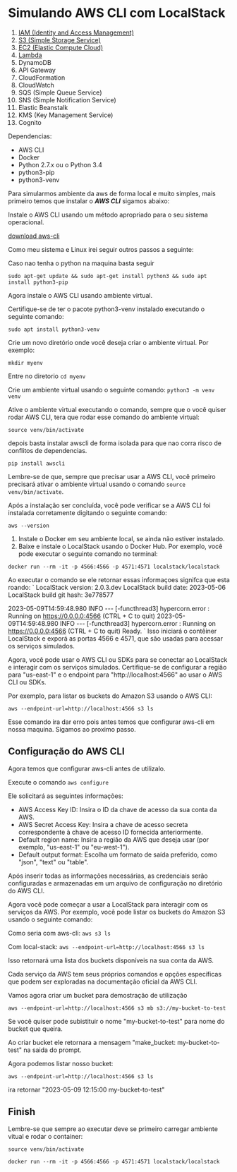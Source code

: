 # Simulando AWS CLI com LocalStack

1. [IAM (Identity and Access Management)](IAM/README.md)
2. [S3 (Simple Storage Service)](bucket-s3/README.md)
3. [EC2 (Elastic Compute Cloud)](EC2/README.md)
4. [Lambda](lambda/README.md)
5. DynamoDB
6. API Gateway
7. CloudFormation
8. CloudWatch
9. SQS (Simple Queue Service)
10. SNS (Simple Notification Service)
11. Elastic Beanstalk
12. KMS (Key Management Service)
13. Cognito

Dependencias:

 - AWS CLI
 - Docker
 - Python 2.7.x ou o Python 3.4
 - python3-pip
 - python3-venv

Para simularmos ambiente da aws de forma local e muito simples, mais primeiro  temos
que instalar o ***AWS CLI*** sigamos abaixo:

Instale o AWS CLI usando um método apropriado para o seu sistema operacional.

[download aws-cli](https://docs.aws.amazon.com/cli/latest/userguide/cli-chap-configure.html#cli-configure-quickstart-install)

Como meu sistema e Linux irei seguir outros passos a seguinte:

Caso nao tenha o python na maquina basta seguir

``sudo apt-get update && sudo apt-get install python3 && sudo apt install python3-pip``

Agora instale o AWS CLI usando ambiente virtual.

Certifique-se de ter o pacote python3-venv instalado executando o seguinte comando:

``sudo apt install python3-venv``

Crie um novo diretório onde você deseja criar o ambiente virtual. Por exemplo:

``mkdir myenv``

Entre no diretorio ``cd myenv``

Crie um ambiente virtual usando o seguinte comando: ``python3 -m venv venv``

Ative o ambiente virtual executando o comando, sempre que o você quiser rodar AWS CLI, tera
que rodar esse comando do ambiente virtual:

``source venv/bin/activate``

depois basta instalar awscli de forma isolada para que nao corra risco de 
conflitos de dependencias.

``pip install awscli``

Lembre-se de que, sempre que precisar usar a AWS CLI, você primeiro precisará ativar o 
ambiente virtual usando o comando ``source venv/bin/activate``.

Após a instalação ser concluída, você pode verificar se a AWS CLI foi instalada corretamente 
digitando o seguinte comando:

``aws --version``

1. Instale o Docker em seu ambiente local, se ainda não estiver instalado.
2. Baixe e instale o LocalStack usando o Docker Hub. Por exemplo, você pode 
executar o seguinte comando no terminal:

``docker run --rm -it -p 4566:4566 -p 4571:4571 localstack/localstack``

Ao executar o comando se ele retornar essas informaçoes signifca que esta roando:
`
LocalStack version: 2.0.3.dev
LocalStack build date: 2023-05-06
LocalStack build git hash: 3e778577

2023-05-09T14:59:48.980  INFO --- [-functhread3] hypercorn.error            : Running on https://0.0.0.0:4566 (CTRL + C to quit)
2023-05-09T14:59:48.980  INFO --- [-functhread3] hypercorn.error            : Running on https://0.0.0.0:4566 (CTRL + C to quit)
Ready.
`
Isso iniciará o contêiner LocalStack e exporá as portas 4566 e 4571,
que são usadas para acessar os serviços simulados.

Agora, você pode usar o AWS CLI ou SDKs para se conectar ao LocalStack e interagir 
com os serviços simulados. Certifique-se de configurar a região para 
"us-east-1" e o endpoint para "http://localhost:4566" ao usar o AWS CLI ou SDKs.

Por exemplo, para listar os buckets do Amazon S3 usando o AWS CLI:

``aws --endpoint-url=http://localhost:4566 s3 ls``

Esse comando ira dar erro pois antes temos que configurar aws-cli em nossa maquina. Sigamos ao
proximo passo.

## Configuração do AWS CLI

Agora temos que configurar aws-cli antes de utilizalo.

Execute o comando ``aws configure``

Ele solicitará as seguintes informações:

 - AWS Access Key ID: Insira o ID da chave de acesso da sua conta da AWS.
 - AWS Secret Access Key: Insira a chave de acesso secreta correspondente à chave de acesso 
    ID fornecida anteriormente.
 - Default region name: Insira a região da AWS que deseja usar (por exemplo, 
    "us-east-1" ou "eu-west-1").
 - Default output format: Escolha um formato de saída preferido, como "json", "text" ou "table".
 
 Após inserir todas as informações necessárias, as credenciais serão configuradas e
 armazenadas em um arquivo de configuração no diretório do AWS CLI.

Agora você pode começar a usar a LocalStack para interagir com os serviços da AWS.
Por exemplo, você pode listar os buckets do Amazon S3 usando o seguinte comando:

Como seria com aws-cli: ``aws s3 ls``

Com local-stack: ``aws --endpoint-url=http://localhost:4566 s3 ls``

Isso retornará uma lista dos buckets disponíveis na sua conta da AWS.

Cada serviço da AWS tem seus próprios comandos e opções específicas que podem
ser exploradas na documentação oficial da AWS CLI.

Vamos agora criar um bucket para demostração de utilização

``aws --endpoint-url=http://localhost:4566 s3 mb s3://my-bucket-to-test``

Se você quiser pode subistituir o nome "my-bucket-to-test" para nome do bucket que queira.

Ao criar bucket ele retornara a mensagem "make_bucket: my-bucket-to-test" na saida do prompt.

Agora podemos listar nosso bucket:

``aws --endpoint-url=http://localhost:4566 s3 ls``

ira retornar "2023-05-09 12:15:00 my-bucket-to-test"

## Finish

Lembre-se que sempre ao executar deve se primeiro carregar ambiente vitual e rodar o container:

``source venv/bin/activate``

``docker run --rm -it -p 4566:4566 -p 4571:4571 localstack/localstack``
